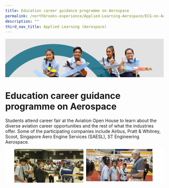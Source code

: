 ```yaml
---
title: Education career guidance programme on Aerospace
permalink: /northbrooks-experience/Applied-Learning-Aerospace/ECG-on-Aerospace/
description: ""
third_nav_title: Applied Learning (Aerospace)
---
```

![](/images/northbrooks%20experience.jpg)

Education career guidance programme on Aerospace
================================================

Students attend career fair at the Aviation Open House to learn about the diverse aviation career opportunities and the rest of what the industries offer. Some of the participating companies include Airbus, Pratt & Whitney, Scoot, Singapore Aero Engine Services (SAESL), ST Engineering Aerospace.


![](/images/Career.png)